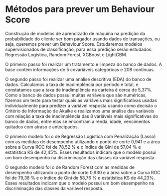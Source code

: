# Métodos para prever um Behaviour Score
Construção de modelos de aprendizado de máquina na predição da probabilidade do cliente ser bom pagador usando dados de transações, ou seja, queremos prever um Behaviour Score.
Estudaremos modelos supervisionados de classificação, para essa predição serão estudados: Regressão Logística, Random Forest, XGBoost e LightGBM. 

O primeiro passo foi realizar um tratamento e limpeza do banco de dados. A base contém informações de 5 covariáveis categóricas e 208 contínuas. 

O segundo passo foi realizar uma análise descritiva (EDA) do banco de dados. Calculamos a taxa de inadimplência por período e total, e constatamos que a taxa de inadimplência na carteira é cerca de 5,37%.  Como o banco de dados possui muitas variáveis que são numéricas, fizemos um teste para testar quais as variáveis mais significativas usadas individualmente para predizer a variável resposta usando como decisão o Critério de Informação de Akaike e realizamos uma análise das variáveis com relação a taxa de inadimplência das 8 variáveis mais significativas do banco de dados, entre elas se encontram a renda, idade, vencimentos quitados com atraso e antecipados. 

O primeiro modelo foi o de Regressão Logística com Penalização (Lasso) com as medidas de desempenho utilizando o ponto de corte 0,941 e a área sobre a Curva ROC foi de 78,52 % e o índice de Gini de 57,04 % e estatística KS de 42,45%. Esses resultados indicam que o modelo possui um bom desempenho na discriminação das classes da variável resposta.

O segundo modelo foi o de Random Forest com as medidas de desempenho utilizando o ponto de corte 0,930 e a área sobre a Curva ROC foi de 79,38 % e o índice de Gini de 58,76 % e estatística KS de 44,23%. Esses resultados indicam que o modelo possui um bom desempenho na discriminação das classes da variável resposta.


